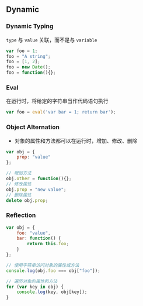 
## Dynamic

### Dynamic Typing

`type` 与 `value` 关联，而不是与 `variable`

```javascript
var foo = 1;
foo = "A string";
foo = [1, 2];
foo = new Date();
foo = function(){};
```

### Eval
在运行时，将给定的字符串当作代码语句执行

```javascript
var foo = eval('var bar = 1; return bar');
```

### Object Alternation

+ 对象的属性和方法都可以在运行时，增加、修改、删除

```javascript
var obj = {
	prop: "value"
};

// 增加方法
obj.other = function(){};
// 修改属性
obj.prop = "new value";
// 删除属性
delete obj.prop;
```

### Reflection

```javascript
var obj = {
	foo: "value",
	bar: function() {
		return this.foo;
	}
};

// 使用字符串访问对象的属性或方法
console.log(obj.foo === obj["foo"]);

// 遍历对象的属性和方法
for (var key in obj) {
	console.log(key, obj[key]);
}
```
